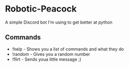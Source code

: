 # Robotic-Peacock

A simple Discord bot I'm using to get better at python

## Commands

- !help - Shows you a list of commands and what they do
- !random - Gives you a random number
- !flirt - Sends youa little message ;)